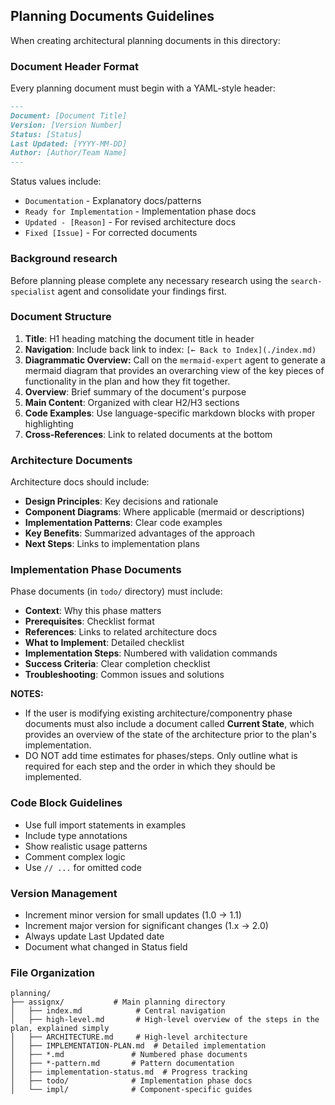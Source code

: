 ## Planning Documents Guidelines

When creating architectural planning documents in this directory:

### Document Header Format

Every planning document must begin with a YAML-style header:

```markdown
---
Document: [Document Title]
Version: [Version Number]
Status: [Status]
Last Updated: [YYYY-MM-DD]
Author: [Author/Team Name]
---
```

Status values include:

- `Documentation` - Explanatory docs/patterns
- `Ready for Implementation` - Implementation phase docs
- `Updated - [Reason]` - For revised architecture docs
- `Fixed [Issue]` - For corrected documents

### Background research

Before planning please complete any necessary research using the `search-specialist` agent and consolidate your findings first.

### Document Structure

1. **Title**: H1 heading matching the document title in header
2. **Navigation**: Include back link to index: `[← Back to Index](./index.md)`
3. **Diagrammatic Overview:** Call on the `mermaid-expert` agent to generate a mermaid diagram that provides an overarching view of the key pieces of functionality in the plan and how they fit together.
4. **Overview**: Brief summary of the document's purpose
5. **Main Content**: Organized with clear H2/H3 sections
6. **Code Examples**: Use language-specific markdown blocks with proper highlighting
7. **Cross-References**: Link to related documents at the bottom

### Architecture Documents

Architecture docs should include:

- **Design Principles**: Key decisions and rationale
- **Component Diagrams**: Where applicable (mermaid or descriptions)
- **Implementation Patterns**: Clear code examples
- **Key Benefits**: Summarized advantages of the approach
- **Next Steps**: Links to implementation plans

### Implementation Phase Documents

Phase documents (in `todo/` directory) must include:

- **Context**: Why this phase matters
- **Prerequisites**: Checklist format
- **References**: Links to related architecture docs
- **What to Implement**: Detailed checklist
- **Implementation Steps**: Numbered with validation commands
- **Success Criteria**: Clear completion checklist
- **Troubleshooting**: Common issues and solutions

**NOTES:**

- If the user is modifying existing architecture/componentry phase documents must also include a document called **Current State**, which provides an overview of the state of the architecture prior to the plan's implementation.
- DO NOT add time estimates for phases/steps. Only outline what is required for each step and the order in which they should be implemented.

### Code Block Guidelines

- Use full import statements in examples
- Include type annotations
- Show realistic usage patterns
- Comment complex logic
- Use `// ...` for omitted code

### Version Management

- Increment minor version for small updates (1.0 → 1.1)
- Increment major version for significant changes (1.x → 2.0)
- Always update Last Updated date
- Document what changed in Status field

### File Organization

```
planning/
├── assignx/           # Main planning directory
│   ├── index.md            # Central navigation
│   ├── high-level.md       # High-level overview of the steps in the plan, explained simply
│   ├── ARCHITECTURE.md     # High-level architecture
│   ├── IMPLEMENTATION-PLAN.md  # Detailed implementation
│   ├── *.md               # Numbered phase documents
│   ├── *-pattern.md       # Pattern documentation
│   ├── implementation-status.md  # Progress tracking
│   ├── todo/              # Implementation phase docs
│   └── impl/              # Component-specific guides
```
